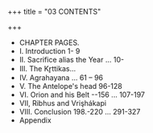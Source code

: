 +++
title = "03 CONTENTS"

+++
- CHAPTER PAGES. 
- I. Introduction 1- 9  
- II. Sacrifice alias the Year ... 10- 
- III. The Kr̥ttikas... 
- IV. Agrahayana ... 61 – 96 
- V. The Antelope's head  96-128 
- VI. Orion and his Belt --156 ... 107-197 
- VII, Ribhus and Vrişhákapi 
- VIII. Conclusion 198.-220 ... 291-327 
- Appendix 

